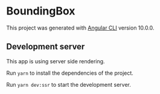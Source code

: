 # BoundingBox

This project was generated with [Angular CLI](https://github.com/angular/angular-cli) version 10.0.0.

## Development server

This app is using server side rendering.

Run `yarn` to install the dependencies of the project.

Run `yarn dev:ssr` to start the development server. 

